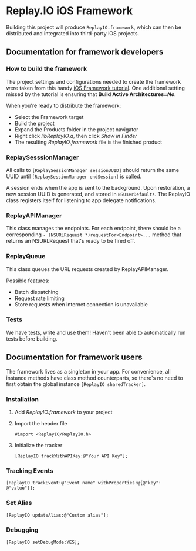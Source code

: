 # Replay.IO iOS Framework

Building this project will produce `ReplayIO.framework`, which can then be distributed and integrated into third-party iOS projects.

## Documentation for framework developers

### How to build the framework

The project settings and configurations needed to create the framework were taken from this handy [iOS Framework tutorial](https://github.com/jverkoey/iOS-Framework). One additional setting missed by the tutorial is ensuring that **Build Active Architectures=*No***.

When you're ready to distribute the framework:

* Select the Framework target
* Build the project
* Expand the Products folder in the project navigator
* Right click *libReplayIO.a*, then click *Show in Finder*
* The resulting *ReplayIO.framework* file is the finished product

### ReplaySesssionManager

All calls to `[ReplaySessionManager sessionUUID]` should return the same UUID until `[ReplaySessionManager endSession]` is called. 

A session ends when the app is sent to the background. Upon restoration, a new session UUID is generated, and stored in `NSUserDefaults`. The ReplayIO class registers itself for listening to app delegate notifications. 

### ReplayAPIManager

This class manages the endpoints. For each endpoint, there should be a corresponding `- (NSURLRequest *)requestFor<Endpoint>...` method that returns an NSURLRequest that's ready to be fired off.

### ReplayQueue

This class queues the URL requests created by ReplayAPIManager.

Possible features:

* Batch dispatching
* Request rate limiting
* Store requests when internet connection is unavailable

### Tests

We have tests, write and use them! Haven't been able to automatically run tests before building.

## Documentation for framework users

The framework lives as a singleton in your app. For convenience, all instance methods have class method counterparts, so there's no need to first obtain the global instance `[ReplayIO sharedTracker]`.

### Installation

1. Add *ReplayIO.framework* to your project
2. Import the header file
 
	```#import <ReplayIO/ReplayIO.h>```

3. Initialize the tracker

	```[ReplayIO trackWithAPIKey:@"Your API Key"];```
	
### Tracking Events

```obj-c
[ReplayIO trackEvent:@"Event name" withProperties:@{@"key": @"value"}];
```

### Set Alias

```obj-c
[ReplayIO updateAlias:@"Custom alias"];
```

### Debugging

```obj-c
[ReplayIO setDebugMode:YES];
```
